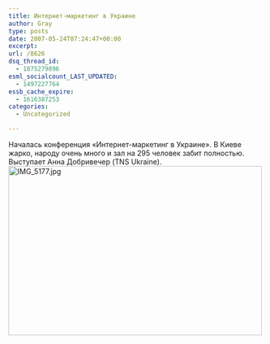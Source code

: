 ```yaml
---
title: Интернет-маркетинг в Украине
author: Gray
type: posts
date: 2007-05-24T07:24:47+00:00
excerpt:
url: /8626
dsq_thread_id:
  - 1875279896
esml_socialcount_LAST_UPDATED:
  - 1497227764
essb_cache_expire:
  - 1616387253
categories:
  - Uncategorized

---
```








Началась конференция &#171;Интернет-маркетинг в Украине&#187;. В Киеве жарко, народу очень много и зал на 295 человек забит полностью.  
Выступает Анна Добривечер (TNS Ukraine).  
[<img src="http://img.fotki.yandex.ru/get/0/gray7400.27/0_a9e_496d7e0c_L" width="500" height="333" alt="IMG_5177.jpg" border="0" />][1]

 [1]: http://fotki.yandex.ru/users/gray7400/view/2718/